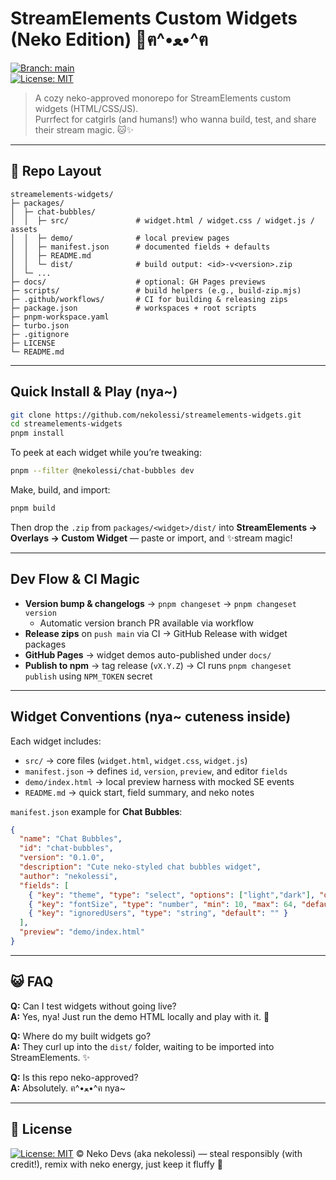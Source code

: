 # StreamElements Custom Widgets (Neko Edition) 🐾ฅ^•ﻌ•^ฅ

[![Branch:
main](https://img.shields.io/badge/branch-main-blue.svg)](../../tree/main)\
[![License:
MIT](https://img.shields.io/badge/License-MIT-green.svg)](LICENSE)

> A cozy neko-approved monorepo for StreamElements custom widgets
> (HTML/CSS/JS).\
> Purrfect for catgirls (and humans!) who wanna build, test, and share
> their stream magic. 🐱✨

------------------------------------------------------------------------

## 🐾 Repo Layout

    streamelements-widgets/
    ├─ packages/
    │  ├─ chat-bubbles/
    │  │  ├─ src/               # widget.html / widget.css / widget.js / assets
    │  │  ├─ demo/              # local preview pages
    │  │  ├─ manifest.json      # documented fields + defaults
    │  │  ├─ README.md
    │  │  └─ dist/              # build output: <id>-v<version>.zip
    │  └─ ...
    ├─ docs/                    # optional: GH Pages previews
    ├─ scripts/                 # build helpers (e.g., build-zip.mjs)
    ├─ .github/workflows/       # CI for building & releasing zips
    ├─ package.json             # workspaces + root scripts
    ├─ pnpm-workspace.yaml
    ├─ turbo.json
    ├─ .gitignore
    ├─ LICENSE
    └─ README.md

------------------------------------------------------------------------

##  Quick Install & Play (nya~)

```bash
git clone https://github.com/nekolessi/streamelements-widgets.git
cd streamelements-widgets
pnpm install
```

To peek at each widget while you’re tweaking:

```bash
pnpm --filter @nekolessi/chat-bubbles dev
```

Make, build, and import:

```bash
pnpm build
```

Then drop the `.zip` from `packages/<widget>/dist/` into **StreamElements → Overlays → Custom Widget** — paste or import, and ✨stream magic!

------------------------------------------------------------------------

##  Dev Flow & CI Magic

- **Version bump & changelogs** → `pnpm changeset` → `pnpm changeset version`
  - Automatic version branch PR available via workflow  
- **Release zips** on `push main` via CI → GitHub Release with widget packages  
- **GitHub Pages** → widget demos auto-published under `docs/`  
- **Publish to npm** → tag release (`vX.Y.Z`) → CI runs `pnpm changeset publish` using `NPM_TOKEN` secret

------------------------------------------------------------------------

##  Widget Conventions (nya~ cuteness inside)

Each widget includes:

- `src/` → core files (`widget.html`, `widget.css`, `widget.js`)  
- `manifest.json` → defines `id`, `version`, `preview`, and editor `fields`  
- `demo/index.html` → local preview harness with mocked SE events  
- `README.md` → quick start, field summary, and neko notes  

`manifest.json` example for **Chat Bubbles**:

```json
{
  "name": "Chat Bubbles",
  "id": "chat-bubbles",
  "version": "0.1.0",
  "description": "Cute neko-styled chat bubbles widget",
  "author": "nekolessi",
  "fields": [
    { "key": "theme", "type": "select", "options": ["light","dark"], "default": "dark" },
    { "key": "fontSize", "type": "number", "min": 10, "max": 64, "default": 24 },
    { "key": "ignoredUsers", "type": "string", "default": "" }
  ],
  "preview": "demo/index.html"
}
```

------------------------------------------------------------------------

## 😺 FAQ

**Q:** Can I test widgets without going live?\
**A:** Yes, nya! Just run the demo HTML locally and play with it. 🐾

**Q:** Where do my built widgets go?\
**A:** They curl up into the `dist/` folder, waiting to be imported into
StreamElements. ✨

**Q:** Is this repo neko-approved?\
**A:** Absolutely. ฅ^•ﻌ•^ฅ nya\~

------------------------------------------------------------------------

## 💖 License

[![License: MIT](https://img.shields.io/badge/License-MIT-yellow.svg)](LICENSE) © Neko Devs (aka nekolessi) — steal responsibly (with credit!), remix with neko energy, just keep it fluffy 🐾
